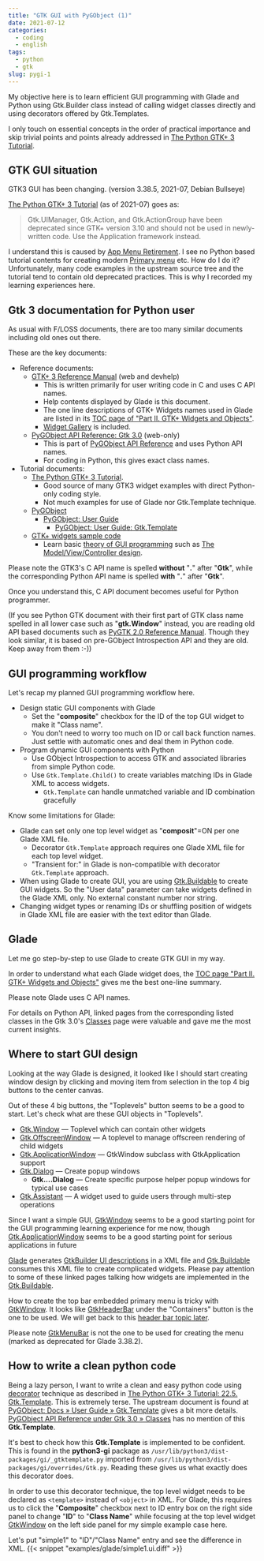 ```yaml
---
title: "GTK GUI with PyGObject (1)"
date: 2021-07-12
categories:
  - coding
  - english
tags:
  - python
  - gtk
slug: pygi-1
---
```


My objective here is to learn efficient GUI programming with Glade
and Python using Gtk.Builder class instead of calling widget classes directly
and using decorators offered by Gtk.Templates.

I only touch on essential concepts in the order of practical importance and
skip trivial points and points already addressed in
[The Python GTK+ 3 Tutorial](https://python-gtk-3-tutorial.readthedocs.io/en/latest/).

## GTK GUI situation

GTK3 GUI has been changing.  (version 3.38.5, 2021-07, Debian Bullseye)

[The Python GTK+ 3 Tutorial](https://python-gtk-3-tutorial.readthedocs.io/en/latest/menus.html)
(as of 2021-07) goes as:

> Gtk.UIManager, Gtk.Action, and Gtk.ActionGroup have been deprecated since
> GTK+ version 3.10 and should not be used in newly-written code. Use the
> Application framework instead.

I understand this is caused by
[App Menu Retirement](https://gitlab.gnome.org/GNOME/Initiatives/-/wikis/App-Menu-Retirement).
I see no Python based tutorial contents for creating modern
[Primary menu](https://developer.gnome.org/hig/stable/primary-menus.html.en)
etc.  How do I do it?  Unfortunately, many code examples in the upstream source
tree and the tutorial tend to contain old deprecated practices.  This is why I
recorded my learning experiences here.

## Gtk 3 documentation for Python user

As usual with F/LOSS documents, there are too many similar documents including
old ones out there.

These are the key documents:

* Reference documents:
    * [GTK+ 3 Reference Manual](https://developer.gnome.org/gtk3/stable/)
      (web and devhelp)
        * This is written primarily for user writing code in C and uses C API
          names.
        * Help contents displayed by Glade is this document.
        * The one line descriptions of GTK+ Widgets names used in Glade are listed
          in its [TOC page of "Part II. GTK+ Widgets and Objects"](https://developer.gnome.org/gtk3/stable/gtkobjects.html).
        * [Widget Gallery](https://developer.gnome.org/gtk3/stable/ch03.html) is
          included.
    * [PyGObject API Reference: Gtk 3.0](https://lazka.github.io/pgi-docs/#Gtk-3.0)
      (web-only)
        * This is part of [PyGObject API Reference](https://lazka.github.io/pgi-docs/)
          and uses Python API names.
        * For coding in Python, this gives exact class names.
* Tutorial documents:
    * [The Python GTK+ 3 Tutorial](https://python-gtk-3-tutorial.readthedocs.io/en/latest/).
        * Good source of many GTK3 widget examples with direct Python-only
          coding style.
        * Not much examples for use of Glade nor Gtk.Template technique.
    * [PyGObject](https://pygobject.readthedocs.io/en/latest/)
        * [PyGObject: User Guide](https://pygobject.readthedocs.io/en/latest/guide/)
            * [PyGObject: User Guide: Gtk.Template](https://pygobject.readthedocs.io/en/latest/guide/gtk_template.html)
    * [GTK+ widgets sample code](https://developer.gnome.org/gnome-devel-demos/stable/beginner.py.html.en)
        * Learn basic [theory of GUI programming](https://developer.gnome.org/gnome-devel-demos/stable/beginner.py.html.en#theory)
          such as
          [The Model/View/Controller design](https://developer.gnome.org/gnome-devel-demos/stable/model-view-controller.py.html.en).

Please note the GTK3's C API name is spelled __without__ "__.__" after
"__Gtk__", while the corresponding Python API name is spelled __with__ "__.__"
after "__Gtk__".

Once you understand this, C API document becomes useful for Python programmer.

(If you see Python GTK document with their first part of GTK class name
spelled in all lower case such as "__gtk.Window__" instead, you are reading old
API based documents such as
[PyGTK 2.0 Reference Manual](https://developer.gnome.org/pygtk/stable/).
Though they look similar, it is based on pre-GObject Introspection API and
they are old.  Keep away from them :-))

## GUI programming workflow

Let's recap my planned GUI programming workflow here.

* Design static GUI components with Glade
    * Set the "__composite__" checkbox for the ID of the top GUI widget to make it
      "Class name".
    * You don't need to worry too much on ID or call back function names.  Just
      settle with automatic ones and deal them in Python code.
* Program dynamic GUI components with Python
    * Use GObject Introspection to access GTK and associated libraries from
      simple Python code.
    * Use `Gtk.Template.Child()` to create variables matching IDs in Glade XML to access widgets.
      * `Gtk.Template` can handle unmatched variable and ID combination
        gracefully

Know some limitations for Glade:
* Glade can set only one top level widget as "__composit__"=ON per one Glade XML
  file.
  * Decorator `Gtk.Template` approach requires one Glade XML file for each top level widget.
  * "Transient for:" in Glade is non-compatible with decorator `Gtk.Template` approach.
* When using Glade to create GUI, you are using
  [Gtk.Buildable](https://lazka.github.io/pgi-docs/#Gtk-3.0/classes/Buildable.html#Gtk.Buildable)
  to create GUI widgets.  So the "User data" parameter can take widgets defined in the Glade XML only.
  No external constant number nor string.
* Changing widget types or renaming IDs or shuffling position of widgets in Glade XML file are easier with the text editor than Glade.

<!--

Python Gtk.Template usage: (looks interesting)
   url = https://github.com/sharkwouter/minigalaxy.git

Gtk C template code: (Never used much)
   https://gitlab.com/sadiq/my-gtemplate.git
-->

## Glade

Let me go step-by-step to use Glade to create GTK GUI in my way.

In order to understand what each Glade widget does, the
[TOC page "Part II. GTK+ Widgets and Objects"](https://developer.gnome.org/gtk3/stable/gtkobjects.html)
gives me the best one-line summary.

Please note Glade uses C API names.

For details on Python API, linked pages from the corresponding listed classes
in the Gtk 3.0's
[Classes](https://lazka.github.io/pgi-docs/Gtk-3.0/classes.html) page were
valuable and gave me the most current insights.

## Where to start GUI design

Looking at the way Glade is designed, it looked like I should start creating
window design by clicking and moving item from selection in the top 4 big
buttons to the center canvas.

Out of these 4 big buttons, the "Toplevels" button seems to be a good to start.
Let's check what are these GUI objects in "Toplevels".

* [Gtk.Window](https://lazka.github.io/pgi-docs/#Gtk-3.0/classes/Window.html#class-details) — Toplevel which can contain other widgets
* [Gtk.OffscreenWindow](https://lazka.github.io/pgi-docs/#Gtk-3.0/classes/OffscreenWindow.html#class-details) — A toplevel to manage offscreen rendering of child widgets
* [Gtk.ApplicationWindow](https://lazka.github.io/pgi-docs/#Gtk-3.0/classes/ApplicationWindow.html#class-details) — GtkWindow subclass with GtkApplication support
* [Gtk.Dialog](https://lazka.github.io/pgi-docs/#Gtk-3.0/classes/Dialog.html#class-details) — Create popup windows
  * __Gtk....Dialog__  — Create specific purpose helper popup windows for typical use cases
* [Gtk.Assistant](https://lazka.github.io/pgi-docs/#Gtk-3.0/classes/Assistant.html#class-details) — A widget used to guide users through multi-step operations 

Since I want a simple GUI,
[GtkWindow](https://lazka.github.io/pgi-docs/Gtk-3.0/classes/Window.html)
seems to be a good starting point for the GUI programming learning experience for me now, though
[Gtk.ApplicationWindow](https://lazka.github.io/pgi-docs/#Gtk-3.0/classes/ApplicationWindow.html#class-details)
seems to be a good starting point for serious applications in future

[Glade](https://en.wikipedia.org/wiki/Glade_Interface_Designer)
generates
[GtkBuilder UI descriptions](https://developer.gnome.org/gtk3/stable/GtkBuilder.html#BUILDER-UI)
in a XML file and
[Gtk.Buildable](https://lazka.github.io/pgi-docs/#Gtk-3.0/classes/Buildable.html#gtk-buildable-vfuncs)
consumes this XML file to create complicated widgets.
Please pay attention to some of these linked pages talking how widgets are implemented in the
[Gtk.Buildable](https://lazka.github.io/pgi-docs/#Gtk-3.0/classes/Buildable.html#gtk-buildable-vfuncs).

How to create the top bar embedded primary menu is tricky with
[GtkWindow](https://lazka.github.io/pgi-docs/Gtk-3.0/classes/Window.html).
It looks like
[GtkHeaderBar](https://lazka.github.io/pgi-docs/Gtk-3.0/classes/HeaderBar.html)
under the "Containers" button is the one to be used. We will get back to this
[header bar topic later](/en/2021/07/17/pygi-3/).

Please note
[GtkMenuBar](https://lazka.github.io/pgi-docs/Gtk-3.0/classes/MenuBar.html)
is not the one to be used for creating the menu (marked as deprecated for Glade
3.38.2).

## How to write a clean python code

Being a lazy person, I want to write a clean and easy python code using
[decorator](https://www.python.org/dev/peps/pep-0318/) technique as described
in
[The Python GTK+ 3 Tutorial: 22.5.  Gtk.Template](https://python-gtk-3-tutorial.readthedocs.io/en/latest/builder.html#gtk-template).
This is extremely terse.  The upstream document is found at
[PyGObject: Docs » User Guide » Gtk.Template](https://pygobject.readthedocs.io/en/latest/guide/gtk_template.html)
gives a bit more details.
[PyGObject API Reference under Gtk 3.0 » Classes](https://lazka.github.io/pgi-docs/Gtk-3.0/classes.html)
has no mention of this __Gtk.Template__.

It's best to check how this __Gtk.Template__ is implemented to be confident.
This is found in the __python3-gi__ package as
`/usr/lib/python3/dist-packages/gi/_gtktemplate.py` imported from
`/usr/lib/python3/dist-packages/gi/overrides/Gtk.py`.  Reading these gives us
what exactly does this decorator does.

In order to use this decorator technique, the top level widget needs to be
declared as `<template>` instead of `<object>` in XML.  For Glade, this
requires us to click the "__Composite__" checkbox next to ID entry box on the
right side panel to change "__ID__" to "__Class Name__" while focusing at the
top level widget
[GtkWindow](https://lazka.github.io/pgi-docs/Gtk-3.0/classes/Window.html) on
the left side panel for my simple example case here.

Let's put "simple1" to "ID"/"Class Name" entry and see the difference in
XML.
{{< snippet "examples/glade/simple1.ui.diff" >}}


<!-- vim: set sw=2 sts=2 ai si et tw=79 ft=markdown: -->
